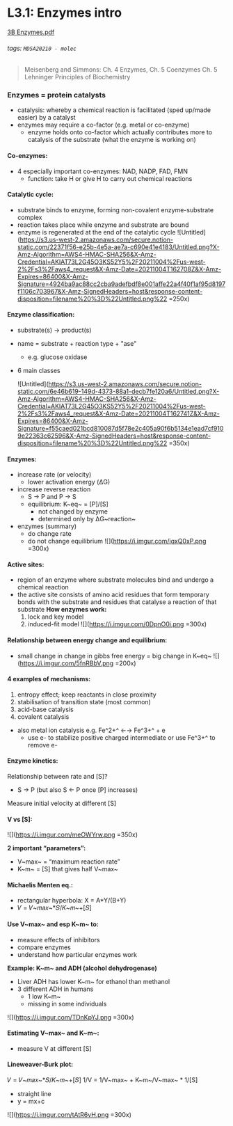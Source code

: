 # L3.1: Enzymes intro

[3B Enzymes.pdf](https://s3-us-west-2.amazonaws.com/secure.notion-static.com/5c473a84-0337-4d1a-add2-f89e40c693ad/3B_Enzymes.pdf)
###### tags: `MDSA20210 - molec`

> Meisenberg and Simmons: Ch. 4 Enzymes, Ch. 5 Coenzymes
Ch. 5 Lehninger Principles of Biochemistry

### **Enzymes = protein catalysts**

- catalysis: whereby a chemical reaction is facilitated (sped up/made easier) by a catalyst
- enzymes may require a co-factor (e.g. metal or co-enzyme)
    - enzyme holds onto co-factor which actually contributes more to catalysis of the substrate (what the enzyme is working on)

#### **Co-enzymes:**

- 4 especially important co-enzymes: NAD, NADP, FAD, FMN
    - function: take H or give H to carry out chemical reactions

#### **Catalytic cycle:**

- substrate binds to enzyme, forming non-covalent enzyme-substrate complex
- reaction takes place while enzyme and substrate are bound
- enzyme is regenerated at the end of the catalytic cycle
![Untitled](https://s3.us-west-2.amazonaws.com/secure.notion-static.com/22371f56-e25b-4e5a-ae7a-c690e41e4183/Untitled.png?X-Amz-Algorithm=AWS4-HMAC-SHA256&X-Amz-Credential=AKIAT73L2G45O3KS52Y5%2F20211004%2Fus-west-2%2Fs3%2Faws4_request&X-Amz-Date=20211004T162708Z&X-Amz-Expires=86400&X-Amz-Signature=4924ba9ac88cc2cba9adefbdf8e001affe22a4f40f1af95d8197f1106c703967&X-Amz-SignedHeaders=host&response-content-disposition=filename%20%3D%22Untitled.png%22 =250x)

#### **Enzyme classification:**

- substrate(s) → product(s)
- name = substrate + reaction type + "ase"
    - e.g. glucose oxidase
- 6 main classes
    
    ![Untitled](https://s3.us-west-2.amazonaws.com/secure.notion-static.com/6e46b619-149d-4373-88a1-decb7fe120a6/Untitled.png?X-Amz-Algorithm=AWS4-HMAC-SHA256&X-Amz-Credential=AKIAT73L2G45O3KS52Y5%2F20211004%2Fus-west-2%2Fs3%2Faws4_request&X-Amz-Date=20211004T162741Z&X-Amz-Expires=86400&X-Amz-Signature=f55caed021bcd810087d5f78e2c405a90f6b5134e1ead7cf9109e22363c62596&X-Amz-SignedHeaders=host&response-content-disposition=filename%20%3D%22Untitled.png%22 =350x)
    
#### **Enzymes:**
- increase rate (or velocity)
    - lower activation energy (ΔG)
- increase reverse reaction
    - S → P and P → S
    - equilibrium: K~eq~ = [P]/[S]
        - not changed by enzyme
        - determined only by ΔG~reaction~
- enzymes (summary)
    - do change rate
    - do not change equilibrium
![](https://i.imgur.com/iqxQ0xP.png =300x)


#### **Active sites:**

- region of an enzyme where substrate molecules bind and undergo a chemical reaction
- the active site consists of amino acid residues that form temporary bonds with the substrate and residues that catalyse a reaction of that substrate
**How enzymes work:**
    1. lock and key model
    2. induced-fit model 
![](https://i.imgur.com/0DpnO0i.png =300x)

#### **Relationship between energy change and equilibrium:**
- small change in change in gibbs free energy = big change in K~eq~
![](https://i.imgur.com/5fnRBbV.png =200x)  

#### **4 examples of mechanisms:**

1. entropy effect; keep reactants in close proximity
2. stabilisation of transition state (most common)
3. acid-base catalysis
4. covalent catalysis
- also metal ion catalysis e.g. Fe^2+^ ←→ Fe^3+^ + e
    - use e- to stabilize positive charged intermediate or use Fe^3+^ to remove e-

#### **Enzyme kinetics:**

Relationship between rate and [S]?

- S → P (but also S ← P once [P] increases)

Measure initial velocity at different [S]

#### **V vs [S]:**
![](https://i.imgur.com/meOWYrw.png =350x)

**2 important “parameters”:**

- V~max~ = “maximum reaction rate”
- K~m~ = [S] that gives half V~max~

#### **Michaelis Menten eq.:**

- rectangular hyperbola: 
  X = A*Y/(B+Y)
- 𝑉 = 𝑉~𝑚𝑎𝑥~*𝑆/𝐾~𝑚~+[𝑆]

#### **Use V~max~ and esp K~m~ to:**

- measure effects of inhibitors
- compare enzymes
- understand how particular enzymes work

**Example: K~m~ and ADH (alcohol dehydrogenase)**

- Liver ADH has lower K~m~ for ethanol than methanol
- 3 different ADH in humans
    - 1 low K~m~
    - missing in some individuals

![](https://i.imgur.com/TDnKpYJ.png =300x)


#### **Estimating V~max~ and K~m~:**

- measure V at different [S]

#### **Lineweaver-Burk plot:**

𝑉 = 𝑉~𝑚𝑎𝑥~*𝑆/𝐾~𝑚~+[𝑆]
1/V = 1/V~max~ + K~m~/V~max~ * 1/[S]

- straight line
- y = mx+c

![](https://i.imgur.com/tAtR6vH.png =300x)
